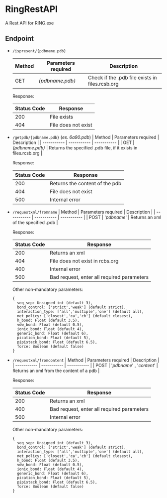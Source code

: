 # RingRestAPI

A Rest API for RING.exe

## Endpoint
- `/ispresent/{pdbname.pdb}`

  | Method     | Parameters required | Description | 
  | ----------- | ----------- | ----------- | 
  | GET | *{pdbname.pdb}* | Check if the .pdb file exists in files.rcsb.org |

  Response:

  | Status Code | Response |
  | ----------- |----------- |
  | 200 | File exists |
  | 404 | File does not exist |

- `/getpdb/{pdbname.pdb}` (*es. 6a90.pdb*)
  | Method     | Parameters required | Description | 
  | ----------- | ----------- | ----------- | 
  | GET | *{pdbname.pdb}* | Returns the specified .pdb file, if it exists in files.rcsb.org |

  Response:

  | Status Code | Response |
  | ----------- |----------- |
  | 200 | Returns the content of the pdb |
  | 404 | File does not exist |
  | 500 | Internal error |

- `/requestxml/fromname`
  | Method     | Parameters required | Description | 
  | ----------- | ----------- | ----------- | 
  | POST | '*pdbname*' | Returns an xml of the specified .pdb |

  Response:

  | Status Code | Response |
  | ----------- |----------- |
  | 200 | Returns an xml |
  | 404 | File does not exist in rcbs.org |
  | 400 | Internal error |
  | 500 | Bad request, enter all required parameters |

  Other non-mandatory parameters:
  ```
  {
    seq_sep: Unsigned int (default 3),
    bond_control: ['strict','weak'] (default strict),
    interaction_type: ['all','multiple','one'] (default all),
    net_policy: ['closest','ca','cb'] (default closest),
    h_bond: Float (default 3.5),
    vdw_bond: Float (default 0.5),
    ionic_bond: Float (default 4),
    generic_bond: Float (default 6),
    pication_bond: Float (default 5),
    pipistack_bond: Float (default 6.5),
    force: Boolean (default false)
  }
  ```

- `/requestxml/fromcontent`
  | Method     | Parameters required | Description | 
  | ----------- | ----------- | ----------- | 
  | POST | '*pdbname*' , '*content*' | Returns an xml from the content of a pdb |

  Response:

  | Status Code | Response |
  | ----------- |----------- |
  | 200 | Returns an xml |
  | 400 | Bad request, enter all required parameters |
  | 500 | Internal error |

  Other non-mandatory parameters:
  ```
  {
    seq_sep: Unsigned int (default 3),
    bond_control: ['strict','weak'] (default strict),
    interaction_type: ['all','multiple','one'] (default all),
    net_policy: ['closest','ca','cb'] (default closest),
    h_bond: Float (default 3.5),
    vdw_bond: Float (default 0.5),
    ionic_bond: Float (default 4),
    generic_bond: Float (default 6),
    pication_bond: Float (default 5),
    pipistack_bond: Float (default 6.5),
    force: Boolean (default false)
  }
  ```
